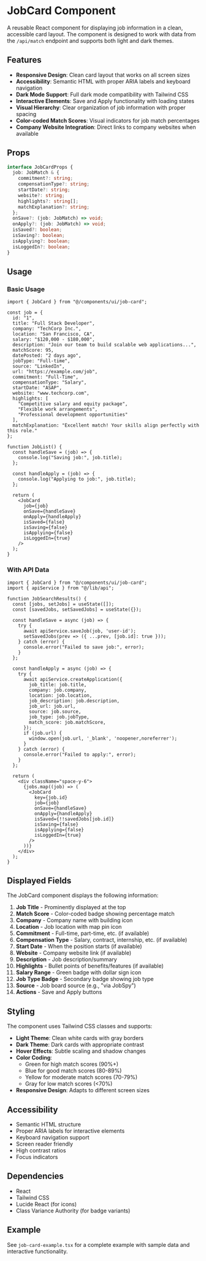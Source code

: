 # JobCard Component

A reusable React component for displaying job information in a clean, accessible card layout. The component is designed to work with data from the `/api/match` endpoint and supports both light and dark themes.

## Features

- **Responsive Design**: Clean card layout that works on all screen sizes
- **Accessibility**: Semantic HTML with proper ARIA labels and keyboard navigation
- **Dark Mode Support**: Full dark mode compatibility with Tailwind CSS
- **Interactive Elements**: Save and Apply functionality with loading states
- **Visual Hierarchy**: Clear organization of job information with proper spacing
- **Color-coded Match Scores**: Visual indicators for job match percentages
- **Company Website Integration**: Direct links to company websites when available

## Props

```typescript
interface JobCardProps {
  job: JobMatch & {
    commitment?: string;
    compensationType?: string;
    startDate?: string;
    website?: string;
    highlights?: string[];
    matchExplanation?: string;
  };
  onSave?: (job: JobMatch) => void;
  onApply?: (job: JobMatch) => void;
  isSaved?: boolean;
  isSaving?: boolean;
  isApplying?: boolean;
  isLoggedIn?: boolean;
}
```

## Usage

### Basic Usage

```tsx
import { JobCard } from "@/components/ui/job-card";

const job = {
  id: "1",
  title: "Full Stack Developer",
  company: "TechCorp Inc.",
  location: "San Francisco, CA",
  salary: "$120,000 - $180,000",
  description: "Join our team to build scalable web applications...",
  matchScore: 95,
  datePosted: "2 days ago",
  jobType: "Full-time",
  source: "LinkedIn",
  url: "https://example.com/job",
  commitment: "Full-Time",
  compensationType: "Salary",
  startDate: "ASAP",
  website: "www.techcorp.com",
  highlights: [
    "Competitive salary and equity package",
    "Flexible work arrangements",
    "Professional development opportunities"
  ],
  matchExplanation: "Excellent match! Your skills align perfectly with this role."
};

function JobList() {
  const handleSave = (job) => {
    console.log("Saving job:", job.title);
  };

  const handleApply = (job) => {
    console.log("Applying to job:", job.title);
  };

  return (
    <JobCard
      job={job}
      onSave={handleSave}
      onApply={handleApply}
      isSaved={false}
      isSaving={false}
      isApplying={false}
      isLoggedIn={true}
    />
  );
}
```

### With API Data

```tsx
import { JobCard } from "@/components/ui/job-card";
import { apiService } from "@/lib/api";

function JobSearchResults() {
  const [jobs, setJobs] = useState([]);
  const [savedJobs, setSavedJobs] = useState({});

  const handleSave = async (job) => {
    try {
      await apiService.saveJob(job, 'user-id');
      setSavedJobs(prev => ({ ...prev, [job.id]: true }));
    } catch (error) {
      console.error("Failed to save job:", error);
    }
  };

  const handleApply = async (job) => {
    try {
      await apiService.createApplication({
        job_title: job.title,
        company: job.company,
        location: job.location,
        job_description: job.description,
        job_url: job.url,
        source: job.source,
        job_type: job.jobType,
        match_score: job.matchScore,
      });
      if (job.url) {
        window.open(job.url, '_blank', 'noopener,noreferrer');
      }
    } catch (error) {
      console.error("Failed to apply:", error);
    }
  };

  return (
    <div className="space-y-6">
      {jobs.map((job) => (
        <JobCard
          key={job.id}
          job={job}
          onSave={handleSave}
          onApply={handleApply}
          isSaved={!!savedJobs[job.id]}
          isSaving={false}
          isApplying={false}
          isLoggedIn={true}
        />
      ))}
    </div>
  );
}
```

## Displayed Fields

The JobCard component displays the following information:

1. **Job Title** - Prominently displayed at the top
2. **Match Score** - Color-coded badge showing percentage match
3. **Company** - Company name with building icon
4. **Location** - Job location with map pin icon
5. **Commitment** - Full-time, part-time, etc. (if available)
6. **Compensation Type** - Salary, contract, internship, etc. (if available)
7. **Start Date** - When the position starts (if available)
8. **Website** - Company website link (if available)
9. **Description** - Job description/summary
10. **Highlights** - Bullet points of benefits/features (if available)
11. **Salary Range** - Green badge with dollar sign icon
12. **Job Type Badge** - Secondary badge showing job type
13. **Source** - Job board source (e.g., "via JobSpy")
14. **Actions** - Save and Apply buttons

## Styling

The component uses Tailwind CSS classes and supports:

- **Light Theme**: Clean white cards with gray borders
- **Dark Theme**: Dark cards with appropriate contrast
- **Hover Effects**: Subtle scaling and shadow changes
- **Color Coding**: 
  - Green for high match scores (90%+)
  - Blue for good match scores (80-89%)
  - Yellow for moderate match scores (70-79%)
  - Gray for low match scores (<70%)
- **Responsive Design**: Adapts to different screen sizes

## Accessibility

- Semantic HTML structure
- Proper ARIA labels for interactive elements
- Keyboard navigation support
- Screen reader friendly
- High contrast ratios
- Focus indicators

## Dependencies

- React
- Tailwind CSS
- Lucide React (for icons)
- Class Variance Authority (for badge variants)

## Example

See `job-card-example.tsx` for a complete example with sample data and interactive functionality. 